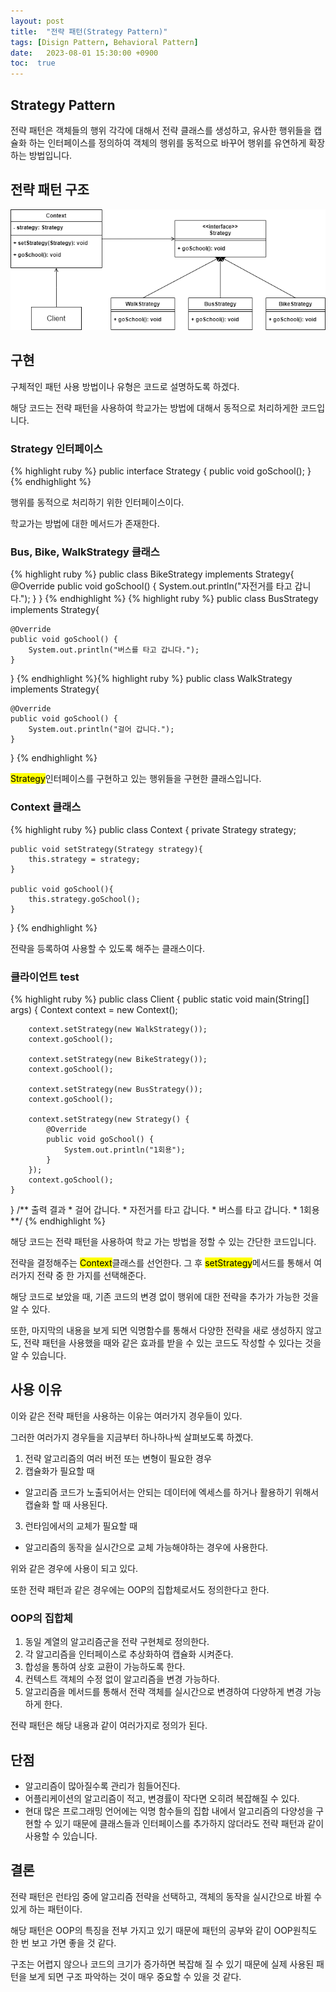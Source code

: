 ```yaml
---
layout: post
title:  "전략 패턴(Strategy Pattern)"
tags: [Disign Pattern, Behavioral Pattern]
date:   2023-08-01 15:30:00 +0900
toc:  true
---
```


## Strategy Pattern

전략 패턴은 객체들의 행위 각각에 대해서 전략 클래스를 생성하고, 유사한 행위들을 캡슐화 하는 인터페이스를 정의하여 객체의 행위를 동적으로 바꾸어 행위를 유연하게 확장하는 방법입니다.

## 전략 패턴 구조

![Class Diagram](https://github.com/seeungmin/seeungmin.github.io/blob/main/DesignPatternDiagram/%EC%A0%84%EB%9E%B5%20%ED%8C%A8%ED%84%B4.png?raw=true "Strategy Pattern Class Diagram")



## 구현
구체적인 패턴 사용 방법이나 유형은 코드로 설명하도록 하겠다.

해당 코드는 전략 패턴을 사용하여 학교가는 방법에 대해서 동적으로 처리하게한 코드입니다.


### Strategy 인터페이스

{% highlight ruby %}
public interface Strategy {
    public void goSchool();
}
{% endhighlight %}

행위를 동적으로 처리하기 위한 인터페이스이다.

학교가는 방법에 대한 메서드가 존재한다.

### Bus, Bike, WalkStrategy 클래스
{% highlight ruby %}
public class BikeStrategy implements Strategy{
    @Override
    public void goSchool() {
        System.out.println("자전거를 타고 갑니다.");
    }
}
{% endhighlight %}
{% highlight ruby %}
public class BusStrategy implements Strategy{

    @Override
    public void goSchool() {
        System.out.println("버스를 타고 갑니다.");
    }
}
{% endhighlight %}{% highlight ruby %}
public class WalkStrategy implements Strategy{

    @Override
    public void goSchool() {
        System.out.println("걸어 갑니다.");
    }
}
{% endhighlight %}

<mark>Strategy</mark>인터페이스를 구현하고 있는 행위들을 구현한 클래스입니다.


### Context 클래스
{% highlight ruby %}
public class Context {
    private Strategy strategy;

    public void setStrategy(Strategy strategy){
        this.strategy = strategy;
    }

    public void goSchool(){
        this.strategy.goSchool();
    }
}
{% endhighlight %}

전략을 등록하여 사용할 수 있도록 해주는 클래스이다.

### 클라이언트 test
{% highlight ruby %}
public class Client {
    public static void main(String[] args) {
        Context context = new Context();

        context.setStrategy(new WalkStrategy());
        context.goSchool();

        context.setStrategy(new BikeStrategy());
        context.goSchool();

        context.setStrategy(new BusStrategy());
        context.goSchool();

        context.setStrategy(new Strategy() {
            @Override
            public void goSchool() {
                System.out.println("1회용");
            }
        });
        context.goSchool();
    }
}
    /** 출력 결과
        * 걸어 갑니다.
        * 자전거를 타고 갑니다.
        * 버스를 타고 갑니다.
        * 1회용
        **/
{% endhighlight %}

해당 코드는 전략 패턴을 사용하여 학교 가는 방법을 정할 수 있는 간단한 코드입니다.

전략을 결정해주는 <mark>Context</mark>클래스를 선언한다. 그 후 <mark>setStrategy</mark>메서드를 통해서 여러가지 전략 중 한 가지를 선택해준다.

해당 코드로 보았을 때, 기존 코드의 변경 없이 행위에 대한 전략을 추가가 가능한 것을 알 수 있다.

또한, 마지막의 내용을 보게 되면 익명함수를 통해서 다양한 전략을 새로 생성하지 않고도, 전략 패턴을 사용했을 때와 같은 효과를 받을 수 있는 코드도 작성할 수 있다는 것을 알 수 있습니다.

## 사용 이유

이와 같은 전략 패턴을 사용하는 이유는 여러가지 경우들이 있다.

그러한 여러가지 경우들을 지금부터 하나하나씩 살펴보도록 하곘다.

1. 전략 알고리즘의 여러 버전 또는 변형이 필요한 경우
2. 캡슐화가 필요할 때
- 알고리즘 코드가 노출되어서는 안되는 데이터에 엑세스를 하거나 활용하기 위해서 캡슐화 할 때 사용된다.
3. 런타임에서의 교체가 필요할 때
- 알고리즘의 동작을 실시간으로 교체 가능해야하는 경우에 사용한다.

위와 같은 경우에 사용이 되고 있다.

또한 전략 패턴과 같은 경우에는 OOP의 집합체로서도 정의한다고 한다.

### OOP의 집합체

1. 동일 계열의 알고리즘군을 전략 구현체로 정의한다.
2. 각 알고리즘을 인터페이스로 추상화하여 캡슐화 시켜준다.
3. 합성을 통하여 상호 교환이 가능하도록 한다.
4. 컨텍스트 객체의 수정 없이 알고리즘을 변경 가능하다.
5. 알고리즘을 메서드를 통해서 전략 객체를 실시간으로 변경하여 다양하게 변경 가능하게 한다.

전략 패턴은 해당 내용과 같이 여러가지로 정의가 된다.


## 단점
- 알고리즘이 많아질수록 관리가 힘들어진다.
- 어플리케이션의 알고리즘이 적고, 변경률이 작다면 오히려 복잡해질 수 있다.
- 현대 많은 프로그래밍 언어에는 익명 함수들의 집합 내에서 알고리즘의 다양성을 구현할 수 있기 때문에 클래스들과 인터페이스를 추가하지 않더라도 전략 패턴과 같이 사용할 수 있습니다.

## 결론

전략 패턴은 런타임 중에 알고리즘 전략을 선택하고, 객체의 동작을 실시간으로 바뀔 수 있게 하는 패턴이다.

해당 패턴은 OOP의 특징을 전부 가지고 있기 때문에 패턴의 공부와 같이 OOP원칙도 한 번 보고 가면 좋을 것 같다.

구조는 어렵지 않으나 코드의 크기가 증가하면 복잡해 질 수 있기 때문에 실제 사용된 패턴을 보게 되면 구조 파악하는 것이 매우 중요할 수 있을 것 같다.
